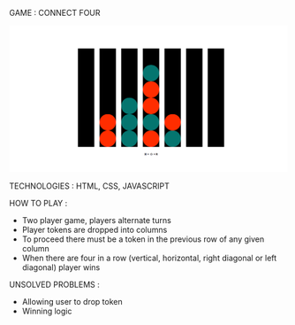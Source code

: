 GAME : CONNECT FOUR

![](assets/assets1.png?raw=true)

TECHNOLOGIES : HTML, CSS, JAVASCRIPT

HOW TO PLAY :
- Two player game, players alternate turns
- Player tokens are dropped into columns
- To proceed there must be a token in the previous row of any given column
- When there are four in a row (vertical, horizontal, right diagonal or left diagonal) player wins

UNSOLVED PROBLEMS :
- Allowing user to drop token
- Winning logic







